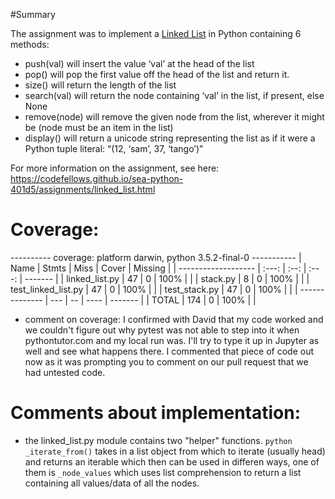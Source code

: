 #Summary

The assignment was to implement a [Linked List](https://en.wikipedia.org/wiki/linked_list)
in Python containing 6 methods:

* push(val) will insert the value ‘val’ at the head of the list
* pop() will pop the first value off the head of the list and return it.
* size() will return the length of the list
* search(val) will return the node containing ‘val’ in the list, if present, else None
* remove(node) will remove the given node from the list, wherever it might be (node must be an item in the list)
* display() will return a unicode string representing the list as if it were a Python tuple literal: “(12, ‘sam’, 37, ‘tango’)”

For more information on the assignment, see here: https://codefellows.github.io/sea-python-401d5/assignments/linked_list.html


# Coverage:

---------- coverage: platform darwin, python 3.5.2-final-0 -----------
| Name                | Stmts | Miss | Cover | Missing |
| ------------------- | :---: | :--: | :---: | ------- |
| linked_list.py      |  47   |  0   | 100%  |         |
| stack.py            |   8   |  0   | 100%  |         |
| test_linked_list.py |  47   |  0   | 100%  |         |
| test_stack.py       |  47   |  0   | 100%  |         |
| --------------      |  ---  |  --  | ----  | ------- |
| TOTAL               |  174  |  0   | 100%  |         |

* comment on coverage: I confirmed with David that my code worked and we couldn't figure out why pytest was not able to step into it when pythontutor.com and my local run was. I'll try to type it up in Jupyter as well and see what happens there. I commented that piece of code out now as it was prompting you to comment on our pull request that we had untested code.


# Comments about implementation:

* the linked_list.py module contains two "helper" functions. ```python _iterate_from()``` takes in a list object from which to iterate (usually head) and returns an iterable which then can be used in differen ways, one of them is ```_node_values``` which uses list comprehension to return a list containing all values/data of all the nodes.
